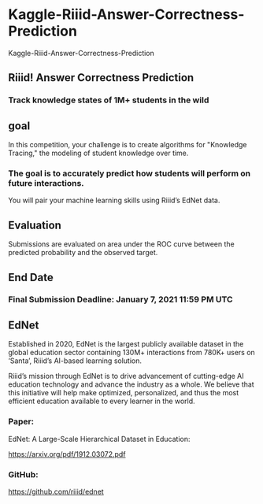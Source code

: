# Kaggle-Riiid-Answer-Correctness-Prediction
Kaggle-Riiid-Answer-Correctness-Prediction


## Riiid! Answer Correctness Prediction
### Track knowledge states of 1M+ students in the wild

## goal
In this competition, your challenge is to create algorithms for "Knowledge Tracing," the modeling of student knowledge over time. 

### The goal is to accurately predict how students will perform on future interactions. 

You will pair your machine learning skills using Riiid’s EdNet data.

## Evaluation
Submissions are evaluated on area under the ROC curve between the predicted probability and the observed target.

## End Date
### Final Submission Deadline: January 7, 2021 11:59 PM UTC


## EdNet

Established in 2020, EdNet is the largest publicly available dataset in the global education sector containing 130M+ interactions from 780K+ users on ‘Santa’, Riiid’s AI-based learning solution. 

Riiid’s mission through EdNet is to drive advancement of cutting-edge AI education technology and advance the industry as a whole. We believe that this initiative will help make optimized, personalized, and thus the most efficient education available to every learner in the world.


### Paper:
EdNet: A Large-Scale Hierarchical Dataset in Education: 

https://arxiv.org/pdf/1912.03072.pdf


### GitHub:
https://github.com/riiid/ednet


